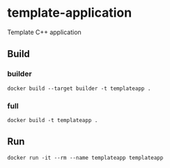 # template-application

Template C++ application

## Build

### builder
```
docker build --target builder -t templateapp .
```

### full
```
docker build -t templateapp .
```

## Run
```
docker run -it --rm --name templateapp templateapp
```
